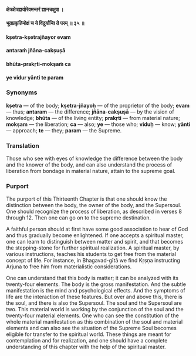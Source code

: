 #### क्षेत्रक्षेत्रज्ञयोरेवमन्तरं ज्ञानचक्षुषा ।
#### भूतप्रकृतिमोक्षं च ये विदुर्यान्ति ते परम् ॥ ३५ ॥

#### kṣetra-kṣetrajñayor evam
#### antaraṁ jñāna-cakṣuṣā
#### bhūta-prakṛti-mokṣaṁ ca
#### ye vidur yānti te param

### Synonyms

**kṣetra** — of the body; **kṣetra**-**jñayoḥ** — of the proprietor of the body; **evam** — thus; **antaram** — the difference; **jñāna**-**cakṣuṣā** — by the vision of knowledge; **bhūta** — of the living entity; **prakṛti** — from material nature; **mokṣam** — the liberation; **ca** — also; **ye** — those who; **viduḥ** — know; **yānti** — approach; **te** — they; **param** — the Supreme.

### Translation

Those who see with eyes of knowledge the difference between the body and the knower of the body, and can also understand the process of liberation from bondage in material nature, attain to the supreme goal.

### Purport

The purport of this Thirteenth Chapter is that one should know the distinction between the body, the owner of the body, and the Supersoul. One should recognize the process of liberation, as described in verses 8 through 12. Then one can go on to the supreme destination.

A faithful person should at first have some good association to hear of God and thus gradually become enlightened. If one accepts a spiritual master, one can learn to distinguish between matter and spirit, and that becomes the stepping-stone for further spiritual realization. A spiritual master, by various instructions, teaches his students to get free from the material concept of life. For instance, in Bhagavad-gītā we find Kṛṣṇa instructing Arjuna to free him from materialistic considerations.

One can understand that this body is matter; it can be analyzed with its twenty-four elements. The body is the gross manifestation. And the subtle manifestation is the mind and psychological effects. And the symptoms of life are the interaction of these features. But over and above this, there is the soul, and there is also the Supersoul. The soul and the Supersoul are two. This material world is working by the conjunction of the soul and the twenty-four material elements. One who can see the constitution of the whole material manifestation as this combination of the soul and material elements and can also see the situation of the Supreme Soul becomes eligible for transfer to the spiritual world. These things are meant for contemplation and for realization, and one should have a complete understanding of this chapter with the help of the spiritual master.